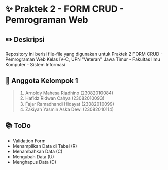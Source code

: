 # ✨ Praktek 2 - FORM CRUD - Pemrograman Web

## ✏️ Deskripsi

Repository ini berisi file-file yang digunakan untuk Praktek 2 FORM CRUD - Pemrograman Web Kelas IV-C,
UPN "Veteran" Jawa Timur - Fakultas Ilmu Komputer - Sistem Informasi

## 👥 Anggota Kelompok 1

> 1. Arnoldy Mahesa Riadhino (23082010084)
> 2. Hafidz Ridwan Cahya (23082010093)
> 3. Fajar Ramadhandi Hidayat (23082010099)
> 4. Zakiyah Yasmin Aska Dewi (23082010114)

## 📚 ToDo

- Validation Form
- Menampilkan Data di Tabel (R)
- Menambahkan Data (C)
- Mengubah Data (U)
- Menghapus Data (D)
